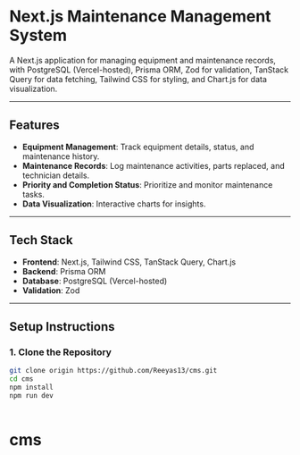 # **Next.js Maintenance Management System**

A Next.js application for managing equipment and maintenance records, with PostgreSQL (Vercel-hosted), Prisma ORM, Zod for validation, TanStack Query for data fetching, Tailwind CSS for styling, and Chart.js for data visualization.

---

## **Features**

- **Equipment Management**: Track equipment details, status, and maintenance history.
- **Maintenance Records**: Log maintenance activities, parts replaced, and technician details.
- **Priority and Completion Status**: Prioritize and monitor maintenance tasks.
- **Data Visualization**: Interactive charts for insights.

---

## **Tech Stack**

- **Frontend**: Next.js, Tailwind CSS, TanStack Query, Chart.js
- **Backend**: Prisma ORM
- **Database**: PostgreSQL (Vercel-hosted)
- **Validation**: Zod

---

## **Setup Instructions**

### **1. Clone the Repository**

````bash
git clone origin https://github.com/Reeyas13/cms.git
cd cms
npm install
npm run dev
    
````
# cms
